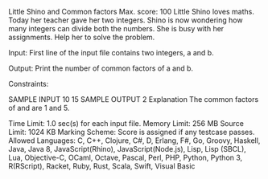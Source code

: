 Little Shino and Common factors
Max. score: 100
Little Shino loves maths. Today her teacher gave her two integers. Shino is now wondering how many integers can divide both the numbers. She is busy with her assignments. Help her to solve the problem.

Input:
First line of the input file contains two integers, a and b.

Output:
Print the number of common factors of a and b.

Constraints:

SAMPLE INPUT 
10 15
SAMPLE OUTPUT 
2
Explanation
The common factors of  and  are 1 and 5.

Time Limit:	1.0 sec(s) for each input file.
Memory Limit:	256 MB
Source Limit:	1024 KB
Marking Scheme:	Score is assigned if any testcase passes.
Allowed Languages:	C, C++, Clojure, C#, D, Erlang, F#, Go, Groovy, Haskell, Java, Java 8, JavaScript(Rhino), JavaScript(Node.js), Lisp, Lisp (SBCL), Lua, Objective-C, OCaml, Octave, Pascal, Perl, PHP, Python, Python 3, R(RScript), Racket, Ruby, Rust, Scala, Swift, Visual Basic
